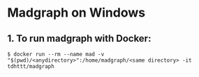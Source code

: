# Madgraph on Windows
## 1. To run madgraph with Docker:
```
$ docker run --rm --name mad -v "$(pwd)/<anydirectory>":/home/madgraph/<same directory> -it tdhttt/madgraph
```
